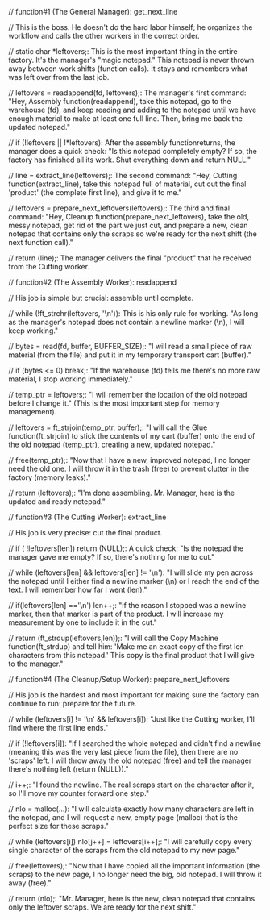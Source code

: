 
// function#1 (The General Manager): get_next_line

// This is the boss. He doesn't do the hard labor himself; he organizes the workflow and calls the other workers in the correct order.

//     static char *leftovers;: This is the most important thing in the entire factory. It's the manager's "magic notepad." This notepad is never thrown away between work shifts (function calls). It stays and remembers what was left over from the last job.

//     leftovers = readappend(fd, leftovers);: The manager's first command: "Hey, Assembly function(readappend), take this notepad, go to the warehouse (fd), and keep reading and adding to the notepad until we have enough material to make at least one full line. Then, bring me back the updated notepad."

//     if (!leftovers || !*leftovers): After the assembly functionreturns, the manager does a quick check: "Is this notepad completely empty? If so, the factory has finished all its work. Shut everything down and return NULL."

//     line = extract_line(leftovers);: The second command: "Hey, Cutting function(extract_line), take this notepad full of material, cut out the final 'product' (the complete first line), and give it to me."

//     leftovers = prepare_next_leftovers(leftovers);: The third and final command: "Hey, Cleanup function(prepare_next_leftovers), take the old, messy notepad, get rid of the part we just cut, and prepare a new, clean notepad that contains only the scraps so we're ready for the next shift (the next function call)."

//     return (line);: The manager delivers the final "product" that he received from the Cutting worker.

// function#2 (The Assembly Worker): readappend

// His job is simple but crucial: assemble until complete.

//     while (!ft_strchr(leftovers, '\n')): This is his only rule for working. "As long as the manager's notepad does not contain a newline marker (\n), I will keep working."

//     bytes = read(fd, buffer, BUFFER_SIZE);: "I will read a small piece of raw material (from the file) and put it in my temporary transport cart (buffer)."

//     if (bytes <= 0) break;: "If the warehouse (fd) tells me there's no more raw material, I stop working immediately."

//     temp_ptr = leftovers;: "I will remember the location of the old notepad before I change it." (This is the most important step for memory management).

//     leftovers = ft_strjoin(temp_ptr, buffer);: "I will call the Glue function(ft_strjoin) to stick the contents of my cart (buffer) onto the end of the old notepad (temp_ptr), creating a new, updated notepad."

//     free(temp_ptr);: "Now that I have a new, improved notepad, I no longer need the old one. I will throw it in the trash (free) to prevent clutter in the factory (memory leaks)."

//     return (leftovers);: "I'm done assembling. Mr. Manager, here is the updated and ready notepad."

// function#3 (The Cutting Worker): extract_line

// His job is very precise: cut the final product.

//     if ( !leftovers[len]) return (NULL);: A quick check: "Is the notepad the manager gave me empty? If so, there's nothing for me to cut."

//     while (leftovers[len] && leftovers[len] != '\n'): "I will slide my pen across the notepad until I either find a newline marker (\n) or I reach the end of the text. I will remember how far I went (len)."

//     if(leftovers[len] =='\n') len++;: "If the reason I stopped was a newline marker, then that marker is part of the product. I will increase my measurement by one to include it in the cut."

//     return (ft_strdup(leftovers,len));: "I will call the Copy Machine function(ft_strdup) and tell him: 'Make me an exact copy of the first len characters from this notepad.' This copy is the final product that I will give to the manager."

// function#4 (The Cleanup/Setup Worker): prepare_next_leftovers

// His job is the hardest and most important for making sure the factory can continue to run: prepare for the future.

//     while (leftovers[i] != '\n' && leftovers[i]): "Just like the Cutting worker, I'll find where the first line ends."

//     if (!leftovers[i]): "If I searched the whole notepad and didn't find a newline (meaning this was the very last piece from the file), then there are no 'scraps' left. I will throw away the old notepad (free) and tell the manager there's nothing left (return (NULL))."

//     i++;: "I found the newline. The real scraps start on the character after it, so I'll move my counter forward one step."

//     nlo = malloc(...): "I will calculate exactly how many characters are left in the notepad, and I will request a new, empty page (malloc) that is the perfect size for these scraps."

//     while (leftovers[i]) nlo[j++] = leftovers[i++];: "I will carefully copy every single character of the scraps from the old notepad to my new page."

//     free(leftovers);: "Now that I have copied all the important information (the scraps) to the new page, I no longer need the big, old notepad. I will throw it away (free)."

//     return (nlo);: "Mr. Manager, here is the new, clean notepad that contains only the leftover scraps. We are ready for the next shift."
